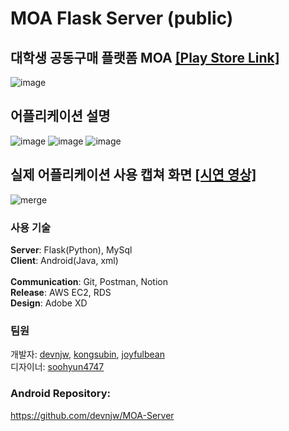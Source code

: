# MOA Flask Server (public)
## 대학생 공동구매 플랫폼 MOA [[Play Store Link]](https://play.google.com/store/apps/details?id=com.hgu.moa)

![image](https://user-images.githubusercontent.com/48133047/117578025-5a320300-b127-11eb-9d6a-43b957e17d7b.png)

## 어플리케이션 설명
![image](https://user-images.githubusercontent.com/48133047/129561417-ff72ced0-7c52-425a-98e6-c5dea6c07b57.png)
![image](https://user-images.githubusercontent.com/48133047/129561433-5a63e81f-a5eb-4b0d-ab37-52f2f729cb71.png)
![image](https://user-images.githubusercontent.com/48133047/129561455-7d32978a-d1d4-4192-b757-7c90fb511850.png)


## 실제 어플리케이션 사용 캡쳐 화면 [[시연 영상]](https://youtu.be/GZlHQH7zFuM)

![merge](https://user-images.githubusercontent.com/48133047/116819269-555ed380-abaa-11eb-881c-f8a4e68fbe0e.png)

### 사용 기술

**Server**: Flask(Python), MySql<br>
**Client**: Android(Java, xml)<br>
<br>
**Communication**: Git, Postman, Notion<br>
**Release**: AWS EC2, RDS<br>
**Design**: Adobe XD<br>

### 팀원

개발자: [devnjw](https://github.com/devnjw), [kongsubin](https://github.com/kongsubin), [joyfulbean](https://github.com/joyfulbean)<br>
디자이너: [soohyun4747](https://github.com/soohyun4747)

### Android Repository:
https://github.com/devnjw/MOA-Server
